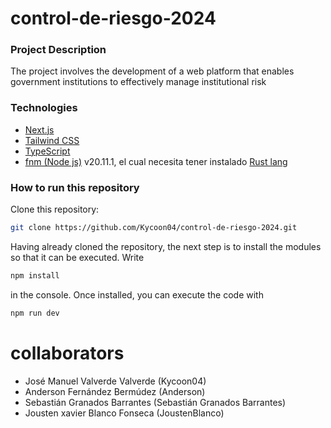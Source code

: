 # control-de-riesgo-2024

### Project Description
The project involves the development of a web platform that enables government institutions to effectively manage institutional risk

### Technologies

- [Next.js](https://nextjs.org/)
- [Tailwind CSS](https://tailwindcss.com/)
- [TypeScript](https://www.typescriptlang.org/)
- [fnm (Node js)](https://github.com/Schniz/fnm) v20.11.1, el cual necesita tener instalado [Rust lang](https://www.rust-lang.org/)

### How to run this repository

Clone this repository:
```bash 
git clone https://github.com/Kycoon04/control-de-riesgo-2024.git
```
Having already cloned the repository, the next step is to install the modules so that it can be executed. 
Write
```bash 
npm install
```
in the console. Once installed, you can execute the code with 
```bash 
npm run dev
```

# collaborators

- José Manuel Valverde Valverde (Kycoon04)
- Anderson Fernández Bermúdez (Anderson)
- Sebastián Granados Barrantes (Sebastián Granados Barrantes)
- Jousten xavier Blanco Fonseca (JoustenBlanco)